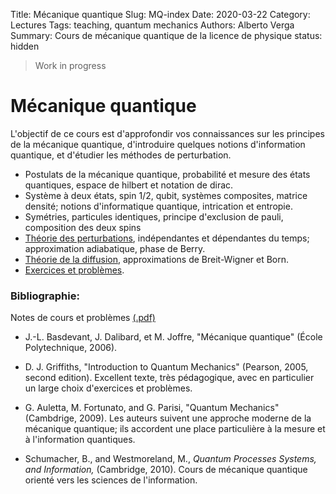 Title: Mécanique quantique
Slug: MQ-index
Date: 2020-03-22
Category: Lectures
Tags: teaching, quantum mechanics
Authors: Alberto Verga
Summary: Cours de mécanique quantique de la licence de physique
status: hidden

$\newcommand{\I}{\mathrm{i}} 
\newcommand{\E}{\mathrm{e}} 
\newcommand{\D}{\mathop{}\!\mathrm{d}}$

> Work in progress


# Mécanique quantique

L'objectif de ce cours est d'approfondir vos connaissances sur les principes de la mécanique quantique, d'introduire quelques notions d'information quantique, et d'étudier les méthodes de perturbation. 

* Postulats de la mécanique quantique, probabilité et mesure des états quantiques, espace de hilbert et notation de dirac.
* Système à deux états, spin 1/2, qubit, systèmes composites, matrice densité; notions d'informatique quantique, intrication et entropie.
* Symétries, particules identiques, principe d'exclusion de pauli, composition des deux spins
* [Théorie des perturbations]({filename}MQ-pert.md), indépendantes et dépendantes du temps; approximation adiabatique, phase de Berry.
* [Théorie de la diffusion]({filename}MQ-diffusion.md), approximations de Breit-Wigner et Born.
* [Exercices et problèmes]({filename}MQ-problemes.md).


### Bibliographie:

Notes de cours et problèmes [(.pdf)]({static}/pdfs/qm-1.pdf)

* J.-L. Basdevant, J. Dalibard, et M. Joffre, "Mécanique quantique" (École Polytechnique, 2006).

* D. J. Griffiths, "Introduction to Quantum Mechanics" (Pearson, 2005, second edition). Excellent texte, très pédagogique, avec en particulier un large choix d'exercices et problèmes.

* G. Auletta, M. Fortunato, and G. Parisi, "Quantum Mechanics" (Cambdrige, 2009). Les auteurs suivent une approche moderne de la mécanique quantique; ils accordent une place particulière à la mesure et à l'information quantiques.

* Schumacher, B., and Westmoreland, M., *Quantum Processes Systems, and Information,* (Cambridge, 2010). Cours de mécanique quantique orienté vers les sciences de l'information.

